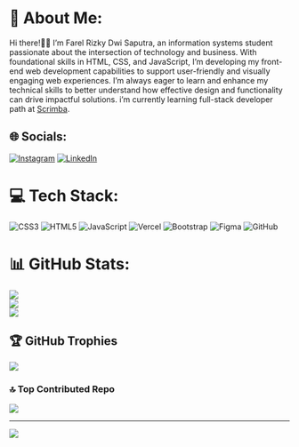 # 💫 About Me:
Hi there!👋🏼 I’m Farel Rizky Dwi Saputra, an information systems student passionate about the intersection of technology and business. With foundational skills in HTML, CSS, and JavaScript, I’m developing my front-end web development capabilities to support user-friendly and visually engaging web experiences. I’m always eager to learn and enhance my technical skills to better understand how effective design and functionality can drive impactful solutions. i’m currently learning full-stack developer path at [Scrimba](https://scrimba.com/home).


## 🌐 Socials:
[![Instagram](https://img.shields.io/badge/Instagram-%23E4405F.svg?logo=Instagram&logoColor=white)](https://instagram.com/https://www.instagram.com/farelxrizky/) [![LinkedIn](https://img.shields.io/badge/LinkedIn-%230077B5.svg?logo=linkedin&logoColor=white)](https://linkedin.com/in/https://www.linkedin.com/in/farel-rizky-063624286/) 

# 💻 Tech Stack:
![CSS3](https://img.shields.io/badge/css3-%231572B6.svg?style=for-the-badge&logo=css3&logoColor=white) ![HTML5](https://img.shields.io/badge/html5-%23E34F26.svg?style=for-the-badge&logo=html5&logoColor=white) ![JavaScript](https://img.shields.io/badge/javascript-%23323330.svg?style=for-the-badge&logo=javascript&logoColor=%23F7DF1E) ![Vercel](https://img.shields.io/badge/vercel-%23000000.svg?style=for-the-badge&logo=vercel&logoColor=white) ![Bootstrap](https://img.shields.io/badge/bootstrap-%238511FA.svg?style=for-the-badge&logo=bootstrap&logoColor=white) ![Figma](https://img.shields.io/badge/figma-%23F24E1E.svg?style=for-the-badge&logo=figma&logoColor=white) ![GitHub](https://img.shields.io/badge/github-%23121011.svg?style=for-the-badge&logo=github&logoColor=white)
# 📊 GitHub Stats:
![](https://github-readme-stats.vercel.app/api?username=farelx&theme=codeSTACKr&hide_border=false&include_all_commits=false&count_private=false)<br/>
![](https://nirzak-streak-stats.vercel.app/?user=farelx&theme=codeSTACKr&hide_border=false)<br/>
![](https://github-readme-stats.vercel.app/api/top-langs/?username=farelx&theme=codeSTACKr&hide_border=false&include_all_commits=false&count_private=false&layout=compact)

## 🏆 GitHub Trophies
![](https://github-profile-trophy.vercel.app/?username=farelx&theme=radical&no-frame=false&no-bg=true&margin-w=4)

### 🔝 Top Contributed Repo
![](https://github-contributor-stats.vercel.app/api?username=farelx&limit=5&theme=codeSTACKr&combine_all_yearly_contributions=true)

---
[![](https://visitcount.itsvg.in/api?id=farelx&icon=1&color=0)](https://visitcount.itsvg.in)

<!-- Proudly created with GPRM ( https://gprm.itsvg.in ) -->
